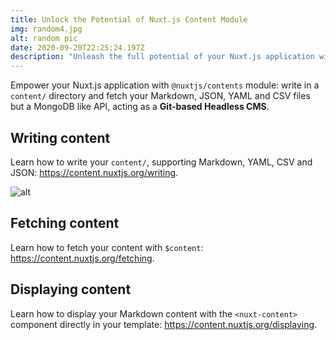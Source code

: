 ```yaml
---
title: Unlock the Potential of Nuxt.js Content Module
img: random4.jpg
alt: random pic
date: 2020-09-20T22:25:24.197Z
description: "Unleash the full potential of your Nuxt.js application with the @nuxtjs/content module. Empower your project with a Git-based Headless CMS by organizing Markdown, JSON, YAML, and CSV files in a content/ directory and accessing them through a powerful API."
---
```


Empower your Nuxt.js application with `@nuxtjs/contents` module: write in a `content/` directory and fetch your Markdown, JSON, YAML and CSV files but a MongoDB like API, acting as a **Git-based Headless CMS**.

## Writing content

Learn how to write your `content/`, supporting Markdown, YAML, CSV and JSON: https://content.nuxtjs.org/writing.

![alt](https://s3-eu-west-1.amazonaws.com/mhikes-prod-media/hikes/5e3c1b7639549/5e3c1b7639549.jpg)

## Fetching content

Learn how to fetch your content with `$content`: https://content.nuxtjs.org/fetching.

## Displaying content

Learn how to display your Markdown content with the `<nuxt-content>` component directly in your template: https://content.nuxtjs.org/displaying.